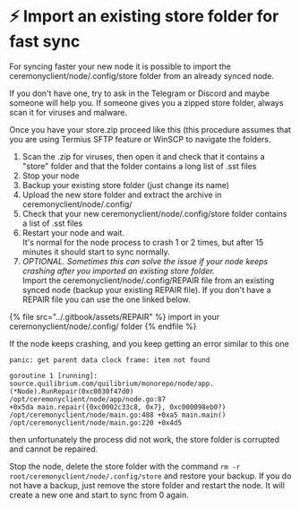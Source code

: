 # ⚡ Import an existing store folder for fast sync

For syncing faster your new node it is possible to import the ceremonyclient/node/.config/store folder from an already synced node.

If you don't have one, try to ask in the Telegram or Discord and maybe someone will help you. If someone gives you a zipped store folder, always scan it for viruses and malware.

Once you have your store.zip proceed like this (this procedure assumes that you are using Termius SFTP feature or WinSCP to navigate the folders.

1. Scan the .zip for viruses, then open it and check that it contains a "store" folder and that the folder contains a long list of .sst files
2. Stop your node&#x20;
3. Backup your existing store folder (just change its name)
4. Upload the new store folder and extract the archive in ceremonyclient/node/.config/
5. Check that your new ceremonyclient/node/.config/store folder contains a list of .sst files
6. Restart your node and wait. \
   It's normal for the node process to crash 1 or 2 times, but after 15 minutes it should start to sync normally.
7. _OPTIONAL. Sometimes this can solve the issue if your node keeps crashing after you imported an existing store folder._ \
   Import the ceremonyclient/node/.config/REPAIR file from an existing synced node (backup your existing REPAIR file). If you don't have a REPAIR file you can use the one linked below.

{% file src="../.gitbook/assets/REPAIR" %}
import in your ceremonyclient/node/.config/ folder
{% endfile %}

If the node keeps crashing, and you keep getting an error similar to this one

```
panic: get parent data clock frame: item not found

goroutine 1 [running]: source.quilibrium.com/quilibrium/monorepo/node/app.
(*Node).RunRepair(0xc0030f47d0) /opt/ceremonyclient/node/app/node.go:87 
+0x5da main.repair({0xc0002c33c8, 0x7}, 0xc000098eb0?) 
/opt/ceremonyclient/node/main.go:488 +0xa5 main.main() 
/opt/ceremonyclient/node/main.go:220 +0x4d5
```

then unfortunately the process did not work, the store folder is corrupted and cannot be repaired.&#x20;

Stop the node, delete the store folder with the command `rm -r root/ceremonyclient/node/.config/store` and restore your backup. If you do not have a backup, just remove the store folder and restart the node. It will create  a new one and start to sync from 0 again.
